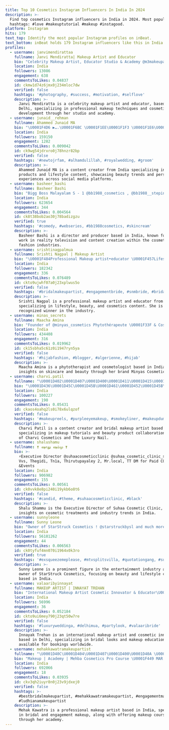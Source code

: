 ```yaml
---
title: Top 10 Cosmetics Instagram Influencers In India In 2024
description: >-
  Find top cosmetics Instagram influencers in India in 2024. Most popular
  hashtags: #love #makeuptutorial #makeup #instagood.
platform: Instagram
hits: 179
text_top: Identify the most popular Instagram profiles on inBeat.
text_bottom: inBeat holds 179 Instagram influencers like this in India for you to pitch.
profiles:
  - username: janvimendirattaa
    fullname: Janvi Mendiratta| Makeup Artist and Educator
    bio: "Celebrity Makeup Artist, Educator Studio & Academy @m3makeupartistry Cosmetic brand @m3luxecosmetics Learning never ends \U0001F4CDDelhi Works \U0001F30E"
    location: India
    followers: 13086
    engagement: 638
    commentsToLikes: 0.04837
    id: ckmw1d74z6jmx0j234mloc7dw
    verified: false
    hashtags: '#photography, #success, #motivation, #selflove'
    description: >-
      Janvi Mendiratta is a celebrity makeup artist and educator, based in
      Delhi, specializing in professional makeup techniques and cosmetic brand
      development through her studio and academy.
  - username: junaid__rehman
    fullname: Ahammed Junaid MA
    bio: "\U0001F4D6 ▶️….\U0001F6BC \U0001F1EE\U0001F1F3 \U0001F1E6\U0001F1EA \U0001F1F4\U0001F1F2 \U0001F1F8\U0001F1E6 \U0001FAA6….⏹ @jr_cosmeticss"
    location: India
    followers: 159150
    engagement: 1282
    commentsToLikes: 0.009042
    id: ck9wg54jdrxro0j78hnzr82bp
    verified: false
    hashtags: '#newtojrfam, #alhamdulillah, #royalwedding, #groom'
    description: >-
      Ahammed Junaid MA is a content creator from India specializing in cosmetic
      products and lifestyle content, showcasing beauty trends and personal
      experiences across social media platforms.
  - username: basheer_bashi
    fullname: Basheer Bashi
    bio: "Bigg Boss Malayalam S - 1 @bb1988_cosmetics , @bb1988__stepintostyle \U0001F6CD️ @basheer_bashi_productions \U0001F3A5\U0001F3AC Director Of BBGOC PVT LTD 1.12M On YouTube"
    location: India
    followers: 623654
    engagement: 344
    commentsToLikes: 0.004564
    id: ck8t38bob2ao30j78badizgzu
    verified: true
    hashtags: '#comedy, #webseries, #bb1988cosmetics, #skincream'
    description: >-
      Basheer Bashi is a director and producer based in India, known for his
      work in reality television and content creation within the cosmetics and
      fashion industries.
  - username: srishtinagpalmua
    fullname: Srishti Nagpal | Makeup Artist
    bio: "\U0001F484Professional Makeup artist•educator \U0001F457Lifestyle•beauty•cosmetics \U0001F3C6WINNER OF @gksd2.0 \U0001F4CDDm or mail for bookings/PR/collaboration/class \U0001F30EFREELANCER"
    location: India
    followers: 182342
    engagement: 336
    commentsToLikes: 0.076489
    id: ckto9ujwhf07a0j23xplwus5o
    verified: false
    hashtags: '#bridalmakeupartist, #engagementbride, #snmbride, #bridalmakeupandhair'
    description: >-
      Srishti Nagpal is a professional makeup artist and educator from India,
      specializing in lifestyle, beauty, and cosmetics content. She is a
      recognized winner in the industry.
  - username: minas_secrets
    fullname: Maacha Amina
    bio: "Founder of @minyas_cosmetics Phytothérapeute \U0001F33F & Cosmétologue \U0001F9EA"
    location: India
    followers: 434408
    engagement: 316
    commentsToLikes: 0.019962
    id: ck15sbha5c61z0i1947ryn5ya
    verified: false
    hashtags: '#hijabfashion, #blogger, #algerienne, #hijab'
    description: >-
      Maacha Amina is a phytotherapist and cosmetologist based in India, sharing
      insights on skincare and beauty through her brand Minyas Cosmetics.
  - username: charvi.patil
    fullname: "\U0001D402\U0001D407\U0001D400\U0001D411\U0001D415\U0001D408 \U0001D40F\U0001D400\U0001D413\U0001D408\U0001D40B"
    bio: "\U0001D436\U0001D45C\U0001D45B\U0001D461\U0001D452\U0001D45B\U0001D461 \U0001D436\U0001D45F\U0001D452\U0001D44E\U0001D461\U0001D45C\U0001D45F \U0001F4F8 | \U0001D435\U0001D45F\U0001D456\U0001D451\U0001D44E\U0001D459 \U0001D440\U0001D44E\U0001D458\U0001D452\U0001D462\U0001D45D \U0001D434\U0001D45F\U0001D461\U0001D456\U0001D460\U0001D461 \U0001F9FF Collab : DM/Email-makeupbycharvi@gmail.com Owner @charvi.cosmetics @theluxury_nail"
    location: India
    followers: 100227
    engagement: 190
    commentsToLikes: 0.05431
    id: ckaos4oahq2ls0i78x6ulqzof
    verified: false
    hashtags: '#makeupreels, #purpleeyemakeup, #smokeyliner, #makeupdummy'
    description: >-
      Charvi Patil is a content creator and bridal makeup artist based in India,
      specializing in makeup tutorials and beauty product collaborations. Owner
      of Charvi Cosmetics and The Luxury Nail.
  - username: shalushamu
    fullname: ❣️ ஷாலு ஷம்மு ❣️
    bio: >-
      ⚡️Executive Director @suhaacosmeticclinic @suhaa_cosmetic_clinic_studio
      Vvs, Thegidi, Tn1a, Thirutupayaley 2, Mr.local, TT DM for Paid COLLAB
      &Events
    location: India
    followers: 906982
    engagement: 155
    commentsToLikes: 0.00561
    id: ck0vvk8e8pi240i19ykb6o8t6
    verified: false
    hashtags: '#candid, #theme, #suhaacosmeticclinic, #black'
    description: >-
      Shalu Shammu is the Executive Director of Suhaa Cosmetic Clinic, sharing
      insights on cosmetic treatments and industry trends in India.
  - username: sunnyleone
    fullname: Sunny Leone
    bio: "Owner of StarStruck Cosmetics ! @starstruckbysl and much more \U0001F643 No time to DM, inquiries- connect@suncityent.com"
    location: India
    followers: 56181262
    engagement: 44
    commentsToLikes: 0.006563
    id: ck0tyfuf4mn070i1964x0k3ro
    verified: true
    hashtags: '#exsqueezemeplease, #mtvsplitsvilla, #quotationgang, #sunnyleone'
    description: >-
      Sunny Leone is a prominent figure in the entertainment industry and the
      owner of StarStruck Cosmetics, focusing on beauty and lifestyle content
      based in India.
  - username: valaaribyinnayat
    fullname: MAKEUP ARTIST | INNAYAT TREHAN
    bio: "International Makeup Artist Cosmetic Innovator & Educator\U0001F1EE\U0001F1F3|\U0001F1F3\U0001F1FF Delhi/Available Worldwide\U0001F30D Delhi Master-Course: 20th-25th May For bookings DM/Whatsapp"
    location: India
    followers: 56996
    engagement: 36
    commentsToLikes: 0.052184
    id: ckto9ui6mey790j23qt50w7re
    verified: false
    hashtags: '#luxuryweddinga, #delhimua, #partylook, #valaaribride'
    description: >-
      Innayak Trehan is an international makeup artist and cosmetic innovator
      based in Delhi, specializing in bridal looks and makeup education,
      available for bookings worldwide.
  - username: mehakkawatramakeupartist
    fullname: "\U0001D40C\U0001D404\U0001D407\U0001D400\U0001D40A \U0001D40A\U0001D400\U0001D416\U0001D400\U0001D413\U0001D411\U0001D400"
    bio: "Makeup | Academy | Mehba Cosmetics Pro Course \U0001F449 MAR 27th (4 weeks) Self Course \U0001F449 MAR 21,22,23 Mehak Kawatra\U0001F4F18906777770 Studio\U0001F4F19145377777 Ludhiana"
    location: India
    followers: 692066
    engagement: 18
    commentsToLikes: 0.03935
    id: ckv3qh2iuyr8n0j23v9jdxej0
    verified: false
    hashtags: >-
      #bestbridalmakeupartist, #mehakkawatramakeupartist, #engagementmakeuplook,
      #ludhianamakeupartist
    description: >-
      Mehak Kawatra is a professional makeup artist based in India, specializing
      in bridal and engagement makeup, along with offering makeup courses
      through her academy.
---
```


